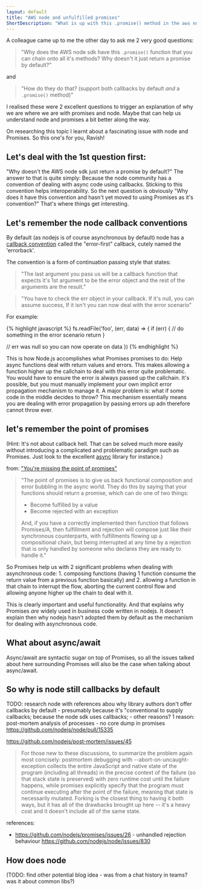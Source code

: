 ```yaml
---
layout: default
title: "AWS node and unfulfilled promises"
ShortDescription: "What is up with this .promise() method in the aws node sdk?"
---
```


A colleague came up to me the other day to ask me 2 very good questions:

> "Why does the AWS node sdk have this `.promise()` function that you can chain onto all it's methods? Why doesn't it just return a promise by default?"

and

> "How do they do that? (support both callbacks by default *and* a `.promise()` method)"

I realised these were 2 excellent questions to trigger an explanation of why we are where we are with promises and node. Maybe that can help us understand node and promises a bit better along the way.

On researching this topic I learnt about a fascinating issue with node and Promises. So this one's for you, Ravish!


## Let's deal with the 1st question first:

"Why doesn't the AWS node sdk just return a promise by default?" The answer to that is quite simply: Because the node community has a convention of dealing with async code using callbacks. Sticking to this convention helps interoperability. So the next question is obviously "Why does it have this convention and hasn't yet moved to using Promises as it's convention?" That's where things get interesting.

## Let's remember the node callback conventions

By default (as nodejs is of course asynchronous by default) node has a [callback convention](http://fredkschott.com/post/2014/03/understanding-error-first-callbacks-in-node-js/) called the "error-first" callback, cutely named the 'errorback'.

The convention is a form of continuation passing style that states:

> "The last argument you pass us will be a callback function that expects it's 1st argument to be the error object and the rest of the arguments are the result."

> "You have to check the err object in your callback. If it's null, you can assume success, If it isn't you can now deal with the error scenario"

For example:

{% highlight javascript %}
fs.readFile('foo', (err, data) => {
  if (err) {
    // do something in the error scenario
    return
  }

  // err was null so you can now operate on data
})
{% endhighlight %}

This is how Node.js accomplishes what Promises promises to do: Help async functions deal with return values and errors. This makes allowing a function higher up the callchain to deal with this error quite problematic. You would have to ensure the error is always passed up the callchain. It's possible, but you must manually implement your own implicit error propagation mechanism to manage it. A major problem is: what if some code in the middle decides to throw? This mechanism essentially means you are dealing with error propagation by passing errors up adn therefore cannot throw ever.

## let's remember the point of promises

(Hint: It's not about callback hell. That can be solved much more easily without introducing a complicated and problematic paradigm such as Promises. Just look to the excellent [async](https://www.npmjs.com/package/async) library for instance.)

 from: ["You're missing the point of promises"](https://gist.github.com/domenic/3889970)

 > "The point of promises is to give us back functional composition and error bubbling in the async world. They do this by saying that your functions should return a promise, which can do one of two things:
 >
 > * Become fulfilled by a value
 > * Become rejected with an exception
 >
 > And, if you have a correctly implemented then function that follows Promises/A, then fulfillment and rejection will compose just like their synchronous counterparts, with fulfillments flowing up a compositional chain, but being interrupted at any time by a rejection that is only handled by someone who declares they are ready to handle it."


So Promises help us with 2 significant problems when dealing with asynchronous code: 1. composing functions (having 1 function consume the return value from a previous function basically) and 2. allowing a function in that chain to interrupt the flow, aborting the current control flow and allowing anyone higher up the chain to deal with it.

This is clearly important and useful functionality. And that explains why Promises *are* widely used in business code written in nodejs. It doesn't explain then why nodejs hasn't adopted them by default as the mechanism for dealing with asynchronous code.

## What about async/await

Async/await are syntactic sugar on top of Promises, so all the issues talked about here surrounding Promises will also be the case when talking about async/await.

## So why is node still callbacks by default

TODO: research node with references abou why library authors don't offer callbacks by default - presumably because it's "conventional to supply callbacks; because the node sdk uses callbacks; - other reasons?
1 reason: post-mortem analysis of processes - no core dump in promises
   https://github.com/nodejs/node/pull/15335

   https://github.com/nodejs/post-mortem/issues/45


> For those new to these discussions, to summarize the problem again most concisely: postmortem debugging with --abort-on-uncaught-exception collects the entire JavaScript and native state of the program (including all threads) in the precise context of the failure (so that stack state is preserved) with zero runtime cost until the failure happens, while promises explicitly specify that the program must continue executing after the point of the failure, meaning that state is necessarily mutated. Forking is the closest thing to having it both ways, but it has all of the drawbacks brought up here -- it's a heavy cost and it doesn't include all of the same state.

references:

 *  https://github.com/nodejs/promises/issues/26 - unhandled rejection behaviour
https://github.com/nodejs/node/issues/830

## How does node

(TODO: find other potential blog idea - was from a chat history in teams? was it about common libs?)
